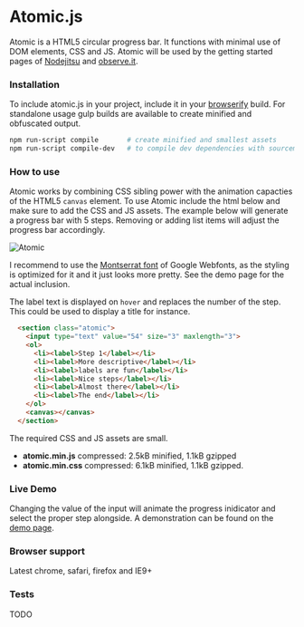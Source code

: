 # Atomic.js

Atomic is a HTML5 circular progress bar. It functions with
minimal use of DOM elements, CSS and JS. Atomic will be used by the
getting started pages of [Nodejitsu](https://www.nodejitsu.com/) and
[observe.it](https://observe.it).

### Installation

To include atomic.js in your project, include it in your [browserify] build.
For standalone usage gulp builds are available to create minified and
obfuscated output.

```bash
npm run-script compile       # create minified and smallest assets
npm run-script compile-dev   # to compile dev dependencies with sourcemaps included
```

[browserify]: http://browserify.org/

### How to use

Atomic works by combining CSS sibling power with the animation capacties of the
HTML5 `canvas` element. To use Atomic include the html below and make sure to
add the CSS and JS assets. The example below will generate a progress bar with 5
steps. Removing or adding list items will adjust the progress bar accordingly.

![Atomic](https://raw.github.com/Swaagie/atomic/master/demo/atomic.png)

I recommend to use the [Montserrat font][font] of Google Webfonts, as the styling
is optimized for it and it just looks more pretty. See the demo page for the
actual inclusion.

The label text is displayed on `hover` and replaces the number of the step. This
could be used to display a title for instance.

```html
  <section class="atomic">
    <input type="text" value="54" size="3" maxlength="3">
    <ol>
      <li><label>Step 1</label></li>
      <li><label>More descriptive</label></li>
      <li><label>labels are fun</label></li>
      <li><label>Nice steps</label></li>
      <li><label>Almost there</label></li>
      <li><label>The end</label></li>
    </ol>
    <canvas></canvas>
  </section>
```

The required CSS and JS assets are small.
 - **atomic.min.js** compressed: 2.5kB minified, 1.1kB gzipped
 - **atomic.min.css** compressed: 6.1kB minified, 1.1kB gzipped.

[font]: http://www.google.com/fonts#UsePlace:use/Collection:Montserrat

### Live Demo

Changing the value of the input will animate the progress inidicator and select
the proper step alongside. A demonstration can be found on the
[demo page](http://www.martijnswaagman.nl/atomic/).

### Browser support

Latest chrome, safari, firefox and IE9+

### Tests

TODO
